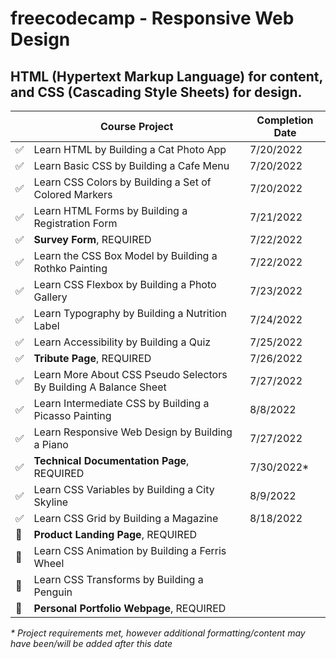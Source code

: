 # **freecodecamp - Responsive Web Design**
## HTML (Hypertext Markup Language) for content, and CSS (Cascading Style Sheets) for design.

| | Course Project | Completion Date|
| --- | --- | --- |
| :white_check_mark: | Learn HTML by Building a Cat Photo App | 7/20/2022 |
| :white_check_mark: | Learn Basic CSS by Building a Cafe Menu |  7/20/2022 |
| :white_check_mark: | Learn CSS Colors by Building a Set of Colored Markers |  7/20/2022 |
| :white_check_mark: | Learn HTML Forms by Building a Registration Form |  7/21/2022 |
| :white_check_mark: | **Survey Form**, REQUIRED| 7/22/2022 |
| :white_check_mark: | Learn the CSS Box Model by Building a Rothko Painting |  7/22/2022 |
| :white_check_mark: | Learn CSS Flexbox by Building a Photo Gallery |  7/23/2022 |
| :white_check_mark: | Learn Typography by Building a Nutrition Label |  7/24/2022 |
| :white_check_mark: | Learn Accessibility by Building a Quiz |  7/25/2022 |
| :white_check_mark: | **Tribute Page**, REQUIRED | 7/26/2022 |
| :white_check_mark: | Learn More About CSS Pseudo Selectors By Building A Balance Sheet | 7/27/2022
| :white_check_mark: | Learn Intermediate CSS by Building a Picasso Painting | 8/8/2022
| :white_check_mark: | Learn Responsive Web Design by Building a Piano | 7/27/2022
| :white_check_mark: | **Technical Documentation Page**, REQUIRED |  7/30/2022*
| :white_check_mark: | Learn CSS Variables by Building a City Skyline | 8/9/2022
| :white_check_mark: | Learn CSS Grid by Building a Magazine | 8/18/2022
| :black_square_button: | **Product Landing Page**, REQUIRED | 
| :black_square_button: | Learn CSS Animation by Building a Ferris Wheel | 
| :black_square_button: | Learn CSS Transforms by Building a Penguin | 
| :black_square_button: | **Personal Portfolio Webpage**, REQUIRED | 

_* Project requirements met, however additional formatting/content may have been/will be added after this date_
